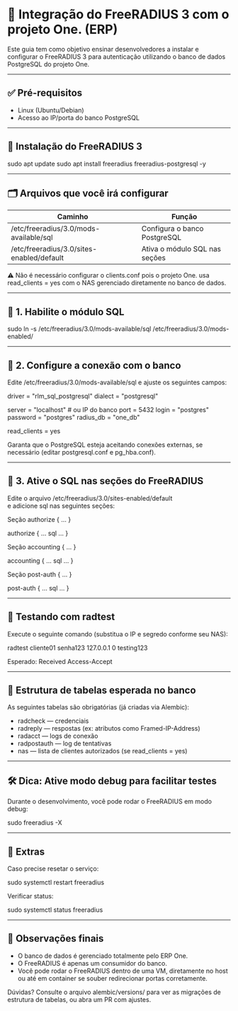 # 📡 Integração do FreeRADIUS 3 com o projeto One. (ERP)

Este guia tem como objetivo ensinar desenvolvedores a instalar e configurar o FreeRADIUS 3 para autenticação utilizando o banco de dados PostgreSQL do projeto One.

---

## ✅ Pré-requisitos

- Linux (Ubuntu/Debian)
- Acesso ao IP/porta do banco PostgreSQL

---

## 🧱 Instalação do FreeRADIUS 3

sudo apt update
sudo apt install freeradius freeradius-postgresql -y

---

## 🗂️ Arquivos que você irá configurar

| Caminho                                     | Função                        |
|--------------------------------------------|-------------------------------|
| /etc/freeradius/3.0/mods-available/sql      | Configura o banco PostgreSQL  |
| /etc/freeradius/3.0/sites-enabled/default   | Ativa o módulo SQL nas seções |

⚠️ Não é necessário configurar o clients.conf pois o projeto One. usa read_clients = yes com o NAS gerenciado diretamente no banco de dados.

---

## 🔧 1. Habilite o módulo SQL

sudo ln -s /etc/freeradius/3.0/mods-available/sql /etc/freeradius/3.0/mods-enabled/

---

## 🔧 2. Configure a conexão com o banco

Edite /etc/freeradius/3.0/mods-available/sql e ajuste os seguintes campos:

driver = "rlm_sql_postgresql"
dialect = "postgresql"

server = "localhost"         # ou IP do banco
port = 5432
login = "postgres"
password = "postgres"
radius_db = "one_db"

read_clients = yes

Garanta que o PostgreSQL esteja aceitando conexões externas, se necessário (editar postgresql.conf e pg_hba.conf).

---

## 🔧 3. Ative o SQL nas seções do FreeRADIUS

Edite o arquivo /etc/freeradius/3.0/sites-enabled/default  
e adicione sql nas seguintes seções:

Seção authorize { ... }

authorize {
    ...
    sql
    ...
}

Seção accounting { ... }

accounting {
    ...
    sql
    ...
}

Seção post-auth { ... }

post-auth {
    ...
    sql
    ...
}

---

## 🧪 Testando com radtest

Execute o seguinte comando (substitua o IP e segredo conforme seu NAS):

radtest cliente01 senha123 127.0.0.1 0 testing123

Esperado: Received Access-Accept

---

## 📌 Estrutura de tabelas esperada no banco

As seguintes tabelas são obrigatórias (já criadas via Alembic):

- radcheck — credenciais
- radreply — respostas (ex: atributos como Framed-IP-Address)
- radacct — logs de conexão
- radpostauth — log de tentativas
- nas — lista de clientes autorizados (se read_clients = yes)

---

## 🛠️ Dica: Ative modo debug para facilitar testes

Durante o desenvolvimento, você pode rodar o FreeRADIUS em modo debug:

sudo freeradius -X

---

## 📁 Extras

Caso precise resetar o serviço:

sudo systemctl restart freeradius

Verificar status:

sudo systemctl status freeradius

---

## 🧠 Observações finais

- O banco de dados é gerenciado totalmente pelo ERP One.
- O FreeRADIUS é apenas um consumidor do banco.
- Você pode rodar o FreeRADIUS dentro de uma VM, diretamente no host ou até em container se souber redirecionar portas corretamente.

Dúvidas? Consulte o arquivo alembic/versions/ para ver as migrações de estrutura de tabelas, ou abra um PR com ajustes.
